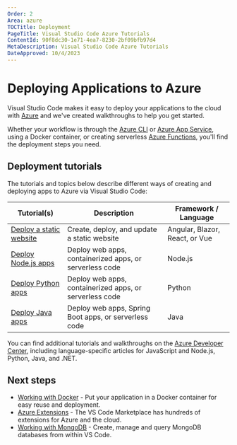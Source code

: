 ```yaml
---
Order: 2
Area: azure
TOCTitle: Deployment
PageTitle: Visual Studio Code Azure Tutorials
ContentId: 90f8dc30-1e71-4ea7-8230-2bf09bfb97d4
MetaDescription: Visual Studio Code Azure Tutorials
DateApproved: 10/4/2023
---
```

# Deploying Applications to Azure

Visual Studio Code makes it easy to deploy your applications to the cloud with [Azure](https://azure.microsoft.com) and we've created walkthroughs to help you get started.

Whether your workflow is through the [Azure CLI](https://learn.microsoft.com/cli/azure) or [Azure App Service](https://azure.microsoft.com/services/app-service), using a Docker container, or creating serverless [Azure Functions](https://azure.microsoft.com/services/functions/), you'll find the deployment steps you need.

## Deployment tutorials

The tutorials and topics below describe different ways of creating and deploying apps to Azure via Visual Studio Code:

Tutorial(s) | Description | Framework / Language
--- | --- | ---
[Deploy a static website](https://learn.microsoft.com/azure/static-web-apps/getting-started) | Create, deploy, and update a static website | Angular, Blazor, React, or Vue
[Deploy Node.js apps](/docs/nodejs/nodejs-deployment.md) | Deploy web apps, containerized apps, or serverless code | Node.js
[Deploy Python apps](/docs/python/python-on-azure.md) | Deploy web apps, containerized apps, or serverless code | Python
[Deploy Java apps](/docs/java/java-on-azure.md) | Deploy web apps, Spring Boot apps, or serverless code | Java

You can find additional tutorials and walkthroughs on the
[Azure Developer Center](https://learn.microsoft.com/azure/developer), including language-specific articles for JavaScript and Node.js, Python, Java, and .NET.

## Next steps

* [Working with Docker](/docs/azure/docker.md) - Put your application in a Docker container for easy reuse and deployment.
* [Azure Extensions](/docs/azure/extensions.md) - The VS Code Marketplace has hundreds of extensions for Azure and the cloud.
* [Working with MongoDB](/docs/azure/mongodb.md) - Create, manage and query MongoDB databases from within VS Code.
